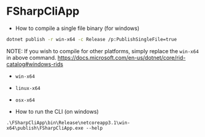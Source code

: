﻿# FSharpCliApp

- How to compile a single file binary (for windows)

```sh
dotnet publish -r win-x64 -c Release /p:PublishSingleFile=true
```

NOTE: If you wish to compile for other platforms, simply replace the `win-x64` in above command.
https://docs.microsoft.com/en-us/dotnet/core/rid-catalog#windows-rids
- `win-x64`
- `linux-x64`
- `osx-x64`

- How to run the CLI (on windows)

```
.\FSharpCliApp\bin\Release\netcoreapp3.1\win-x64\publish\FSharpCliApp.exe --help
```
